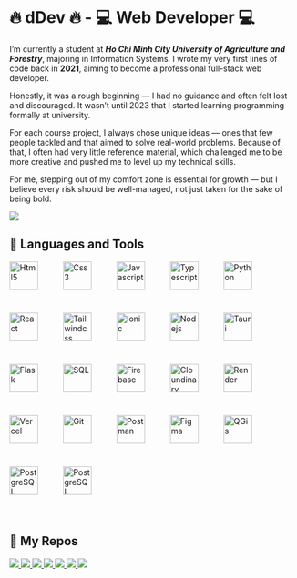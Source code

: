 # **🔥 dDev 🔥 - 💻 Web Developer 💻**

I’m currently a student at **_Ho Chi Minh City University of Agriculture and Forestry_**, majoring in Information Systems. I wrote my very first lines of code back in **2021**, aiming to become a professional full-stack web developer.

Honestly, it was a rough beginning — I had no guidance and often felt lost and discouraged. It wasn’t until 2023 that I started learning programming formally at university.

For each course project, I always chose unique ideas — ones that few people tackled and that aimed to solve real-world problems. Because of that, I often had very little reference material, which challenged me to be more creative and pushed me to level up my technical skills.

For me, stepping out of my comfort zone is essential for growth — but I believe every risk should be well-managed, not just taken for the sake of being bold.

![](https://github-readme-stats.vercel.app/api?username=duy08k4&show_icons=true&hide=contribs,prs&cache_seconds=86400&theme=holi)

<!-- ![](https://custom-icon-badges.demolab.com/github/stars/duy08k4?logo=star&style=flat)
![](https://custom-icon-badges.demolab.com/badge/dynamic/json?logo=graph&logoColor=fff&color=blue&label=total%20contributions&query=%24.totalContributions&url=https%3A%2F%2Fstreak-stats.demolab.com%2F%3Fuser%3Dduy08k4%26type%3Djson) -->
## **🧰 Languages and Tools**

<p align="left">
    <img title="Html5" style="height: 50px; padding-right: 40px; padding-bottom: 40px;" src="https://cdn.jsdelivr.net/gh/devicons/devicon@latest/icons/html5/html5-original.svg" />
    <img title="Css3" style="height: 50px; padding-right: 40px; padding-bottom: 40px;" src="https://cdn.jsdelivr.net/gh/devicons/devicon@latest/icons/css3/css3-original.svg" />
    <img title="Javascript" style="height: 50px; padding-right: 40px; padding-bottom: 40px;" src="https://cdn.jsdelivr.net/gh/devicons/devicon@latest/icons/javascript/javascript-original.svg" />
    <img title="Typescript" style="height: 50px; padding-right: 40px; padding-bottom: 40px;" src="https://cdn.jsdelivr.net/gh/devicons/devicon@latest/icons/typescript/typescript-original.svg" />
    <img title="Python" style="height: 50px; padding-right: 40px; padding-bottom: 40px;" src="https://cdn.jsdelivr.net/gh/devicons/devicon@latest/icons/python/python-original.svg" />
    <img title="React" style="height: 50px; padding-right: 40px; padding-bottom: 40px;" src="https://cdn.jsdelivr.net/gh/devicons/devicon@latest/icons/react/react-original.svg" />
    <img title="Tailwindcss" style="height: 50px; padding-right: 40px; padding-bottom: 40px;" src="https://cdn.jsdelivr.net/gh/devicons/devicon@latest/icons/tailwindcss/tailwindcss-original.svg" />
    <img title="Ionic" style="height: 50px; padding-right: 40px; padding-bottom: 40px;" src="https://cdn.jsdelivr.net/gh/devicons/devicon@latest/icons/ionic/ionic-original.svg" />
    <img title="Nodejs" style="height: 50px; padding-right: 40px; padding-bottom: 40px;" src="https://cdn.jsdelivr.net/gh/devicons/devicon@latest/icons/nodejs/nodejs-original.svg" />
    <img title="Tauri" style="height: 50px; padding-right: 40px; padding-bottom: 40px;" src="https://cdn.jsdelivr.net/gh/devicons/devicon@latest/icons/tauri/tauri-original.svg" />
    <img title="Flask" style="height: 50px; padding-right: 40px; padding-bottom: 40px;" src="https://cdn.jsdelivr.net/gh/devicons/devicon@latest/icons/flask/flask-original.svg" />
    <img title="SQL" style="height: 50px; padding-right: 40px; padding-bottom: 40px;" src="https://cdn.jsdelivr.net/gh/devicons/devicon@latest/icons/azuresqldatabase/azuresqldatabase-original.svg" />
    <img title="Firebase" style="height: 50px; padding-right: 40px; padding-bottom: 40px;" src="https://cdn.jsdelivr.net/gh/devicons/devicon@latest/icons/firebase/firebase-original.svg" />
    <img title="Cloundinary" style="height: 50px; padding-right: 40px; padding-bottom: 40px;" src="https://assets.streamlinehq.com/image/private/w_300,h_300,ar_1/f_auto/v1/icons/1/cloudinary-icon-ug0qqy8ms6ozyzy6cntbll.png/cloudinary-icon-hz05evx1htrghud89kpab4.png?_a=DATAg1AAZAA0" />
    <img title="Render" style="height: 50px; padding-right: 40px; padding-bottom: 40px;" src="https://images.crunchbase.com/image/upload/c_pad,f_auto,q_auto:eco,dpr_1/gkq3dkkfkec8edd6fuay" />
    <img title="Vercel" style="height: 50px; padding-right: 40px; padding-bottom: 40px;" src="https://cdn.jsdelivr.net/gh/devicons/devicon@latest/icons/vercel/vercel-original.svg" />
    <img title="Git" style="height: 50px; padding-right: 40px; padding-bottom: 40px;" src="https://cdn.jsdelivr.net/gh/devicons/devicon@latest/icons/git/git-original.svg" />
    <img title="Postman" style="height: 50px; padding-right: 40px; padding-bottom: 40px;" src="https://cdn.jsdelivr.net/gh/devicons/devicon@latest/icons/postman/postman-original.svg" />
    <img title="Figma" style="height: 50px; padding-right: 40px; padding-bottom: 40px;" src="https://cdn.jsdelivr.net/gh/devicons/devicon@latest/icons/figma/figma-original.svg" />
    <img title="QGis" style="height: 50px; padding-right: 40px; padding-bottom: 40px;" src="https://upload.wikimedia.org/wikipedia/commons/7/77/Qgis-icon-3.0.png" />
    <img title="PostgreSQL" style="height: 50px; padding-right: 40px; padding-bottom: 40px;" src="https://cdn.jsdelivr.net/gh/devicons/devicon@latest/icons/postgresql/postgresql-original.svg" />
    <img title="PostgreSQL" style="height: 50px; padding-right: 40px; padding-bottom: 40px;" src="https://encrypted-tbn0.gstatic.com/images?q=tbn:ANd9GcQiTCMGsqXpdOLsVenA_1jLS71hM4SINrMAGg&s" />
</p>

## **💾 My Repos**

<a href="https://github.com/duy08k4/MListen" target="_blank">
    <img src="https://github-readme-stats.vercel.app/api/pin/?username=duy08k4&repo=MListen&cache_seconds=86400&theme=holi" />
</a>
<a href="https://github.com/duy08k4/Repora" target="_blank">
    <img src="https://github-readme-stats.vercel.app/api/pin/?username=duy08k4&repo=Repora&cache_seconds=86400&theme=holi" />
</a>
<a href="https://github.com/duy08k4/WyA" target="_blank">
    <img src="https://github-readme-stats.vercel.app/api/pin/?username=duy08k4&repo=WyA&cache_seconds=86400&theme=holi" />
</a>
<a href="https://github.com/duy08k4/TechLinks" target="_blank">
    <img src="https://github-readme-stats.vercel.app/api/pin/?username=duy08k4&repo=TechLinks&cache_seconds=86400&theme=holi" />
</a>
<a href="https://github.com/duy08k4/NLU-ECAR" target="_blank">
    <img src="https://github-readme-stats.vercel.app/api/pin/?username=duy08k4&repo=NLU-ECAR&cache_seconds=86400&theme=holi" />
</a>
<a href="https://github.com/duy08k4/HiddenCode" target="_blank">
    <img src="https://github-readme-stats.vercel.app/api/pin/?username=duy08k4&repo=HiddenCode&cache_seconds=86400&theme=holi" />
</a>
<a href="https://github.com/duy08k4/HappyBirthDay" target="_blank">
    <img src="https://github-readme-stats.vercel.app/api/pin/?username=duy08k4&repo=HappyBirthDay&cache_seconds=86400&theme=holi" />
</a>
